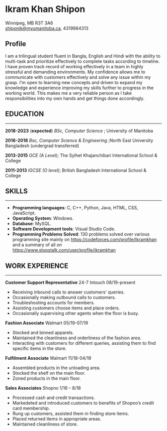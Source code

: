# Ikram Khan Shipon
Winnipeg, MB R3T 3A6  
shiponik@myumanitoba.ca, 4319984313

## Profile

I am a trilingual student fluent in Bangla, English and Hindi with the ability to multi-task and prioritize effectively to complete tasks according to timeline. I have proven track record of working effectively in a team in highly stressful and demanding environments. My confidence allows me to communicate with customers effectively and solve any issue within my grasp. I'm open to learning new concepts and driven to expand my knowledge and experience improving my skills further to progress in the working world. This makes me a very reliable person as I take responsibilities into my own hands and get things done accordingly.

## EDUCATION

---

**2018-2023** (**expected**) _BSc, Computer Science_ ; University of Manitoba

**2016-2018** _Bsc, Computer Science & Engineering_ ;North East University Bangladesh (undergrad transferred)

**2013-2015** _GCE (A Level)_; The Sylhet Khajanchibari International School & College

**2011-2013** _IGCSE (O level)_; British Bangladesh International School & College

## SKILLS

---

- **Programming languages**: C, C++, Python, Java, HTML, CSS, JavaScript.
- **Operating System**: Windows.
- **Database**: MySQL.
- **Software Development tools**: Visual Studio Code.
- **Programming Problems Solved**: 130 problems solved over various programming site mainly on https://codeforces.com/profile/Ikramkhan and a summary of all on https://www.stopstalk.com/user/profile/ikramkhan

## WORK EXPERIENCE

---

**Customer Support Representative**
24-7 Intouch 08/19-present

- Receiving inbound calls to answer customers' queries.
- Occasionally making outbound calls to customers.
- Troubleshooting accounts for members.
- Assisting customers choose items and place orders.
- Occasionally supervising other agents when the floor is busy.

**Fashion Associate**
Walmart 05/19-07/19

- Stocked and binned apparels.
- Maintained the cleanliness and orderliness of the fashion area.
- Interacting with customers for different queries, assisting them to find specific items in the store.

**Fulfilment Associate**
Walmart 11/18-04/19

- Assembled products in the unloading area.
- Stocked the shelf on the main floor.
- Zoned products in the main floor.

**Sales Associates**
Shopno 1/18 – 8/18

- Processed cash and credit transactions.
- Markedeted and introduced customers to benefits of Shopno’s credit card membership.
- Rung up customers, assisted them in finding store items.
- Placed returned items in appropriate areas.
- Maintained cleanliness of store.
